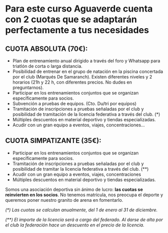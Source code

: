 # Para este curso Aguaverde cuenta con 2 cuotas que se adaptarán perfectamente a tus necesidades

## CUOTA ABSOLUTA (70€):
- Plan de entrenamiento anual dirigido a través del foro y Whatsapp para triatlón de corta o larga distancia.
- Posibilidad de entrenar en el grupo de natación en la piscina concertada por el club (Marqués De Samaranch). Existen diferentes niveles y 2 horarios (21h y 22 h, con diferentes precios. No dudes en preguntarnos).
- Participar en los entrenamientos conjuntos que se organizan específicamente para socios.
- Subvención a pruebas de equipos. (Cto. Du/tri por equipos)
- Tramitación de inscripciones a pruebas señaladas por el club y posibilidad de tramitación de la licencia federativa a través del club. (\*)
- Múltiples descuentos en material deportivo y tiendas especializadas.
- Acudir con un gran equipo a eventos, viajes, concentraciones…

## CUOTA SIMPATIZANTE (35€):
- Participar en los entrenamientos conjuntos que se organizan específicamente para socios.
- Tramitación de inscripciones a pruebas señaladas por el club y posibilidad de tramitar la licencia federativa a través del club. (\*\*)
- Acudir con un gran equipo a eventos, viajes, concentraciones
- Múltiples descuentos en material deportivo y tiendas especializadas.

Somos una asociación deportiva sin ánimo de lucro: **las cuotas se reinvierten en los socios**. No tenemos matrícula, nos preocupa el deporte y queremos poner nuestro granito de arena en  fomentarlo.

*(\*) Las cuotas se calculan anualmente, del 1 de enero al 31 de diciembre.*

*(**) El importe de la licencia será a cargo del federado. Al darse de alta por el club la federación hace un descuento en el precio de la licencia.*

